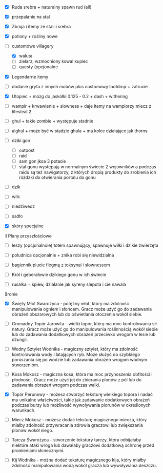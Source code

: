 - [x]  Ruda srebra + naturalny spawn rud (all) 
- [x]  przepalanie na stal 
- [x] Zbroja i itemy ze stali i srebra
- [x] potiony + rośliny nowe 
- [ ] customowe villagery
  - [x] waluta
  - [ ] zielarz, wzmocniony kowal kupiec
  - [ ] questy (opcjonalne
- [x] Legendarne itemy 
- [ ] dodanie gryfa z innych mobów plus customowy lootdrop + zatrucie 
- [x] Utopiec + mózg do jaskółki 0.125 - 0.2 + dash + withering 
- [ ] wampir + krwawienie + slowness + daje itemy na wampiorzy miecz  z lifesteal 2
- [ ] ghul + takie zombie + występuje stadnie 
- [ ] alghul + może być w stadzie ghula + ma kolce działające jak thorns
- [ ] dziki gon
  - [ ] outpost
  - [ ] raid
  - [ ] sam gon jkoa 3 potacie
  - [ ] stal gonu
występują w normalnym świecie 2 wojowników a podczas raidu są też nawigatorzy, z których dropią produkty do zrobienia ich różdzki do otwierania portalu do gonu

- [ ] dzik
- [ ] wilk
- [ ] niedźiwedz
- [ ] sadło
- [x] skóry specjalne



II Plany przyszłościowe
- [ ] leszy (opcjonalnoie) totem spawnujący, spawnuje wilki i dzikie zwierzęta
- [ ] południca opcjonalnie + znika robi się niewidzialna
- [ ] bagiennik plucie flegmą z toksynai i slownessem
- [ ] Król i geberałowie dzikiego gonu w ich świecie
- [ ] rusałka + śpiew, działanie jak syreny slepota i cie nawala


Bronie



- [x] Święty Młot Swarożyca - potężny młot, który ma zdolność manipulowania ogniem i słońcem. Gracz może użyć go do zadawania obrażeń obszarowych lub do oświetlania otoczenia wokół siebie.

- [ ] Gromadny Topór Jarowita - wielki topór, który ma moc kontrolowania sił natury. Gracz może użyć go do manipulowania roślinnością wokół siebie lub do zadawania dodatkowych obrażeń przeciwko wrogom w lesie lub dżungli.

- [ ] Wodny Sztylet Wodnika - magiczny sztylet, który ma zdolność kontrolowania wody i latających ryb. Może służyć do szybkiego poruszania się po wodzie lub zadawania obrażeń wrogom wodnym stworzeniom.

- [ ] Kosa Mokosz - magiczna kosa, która ma moc przynoszenia obfitości i płodności. Gracz może użyć jej do zbierania plonów z pól lub do zadawania obrażeń wrogom podczas walki.
- [x] Topór Perunowy - możesz stworzyć teksturę wielkiego topora i nadać mu unikalne właściwości, takie jak zadawanie dodatkowych obrażeń podczas burzy lub możliwość wywoływania piorunów w określonych warunkach.

- [ ] Miecz Mokosz - możesz dodać teksturę magicznego miecza, który miałby zdolność przywracania zdrowia graczowi lub zwiększania plonów wokół niego.

- [ ] Tarcza Swarożyca - stworzenie tekstury tarczy, która odbijałaby niektóre ataki wroga lub dawałaby graczowi dodatkową ochronę przed promieniami słonecznymi.

- [ ] Kij Wodnika - można dodać teksturę magicznego kija, który miałby zdolność manipulowania wodą wokół gracza lub wywoływania deszczu.
